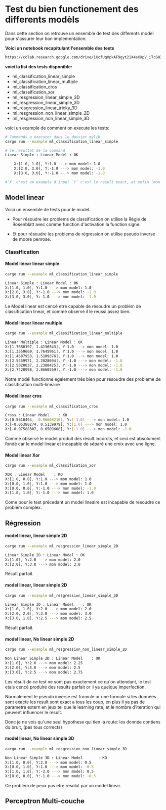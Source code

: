 # Test du bien functionement des differents modèls

Dans cette section on retrouve un ensemble de test des differents model pour s'assurer leur bon implementation.

**Voici un notebook recapitulant l'ensemble des tests** 

```bash
https://colab.research.google.com/drive/1XcfUqVpkAF9gyt21X4eXXpV_iTcGH33T
```
**voici la list des tests disponible:**

- ml_classification_linear_simple
- ml_classification_linear_multiple
- ml_classification_cros
- ml_classification_xor
- ml_resgression_linear_simple_2D
- ml_resgression_linear_simple_3D
- ml_resgression_linear_tricky_3D
- ml_resgression_non_linear_simple_2D
- ml_resgression_non_linear_simple_3D

voici un example de comment on execute les tests:

```bash
# Commands a executer dans le dossier mylib
cargo run --example ml_classification_linear_simple
```
```sh
# le resultat de la command
Linear Simple : Linear Model : OK

    X:[1.0, 1.0], Y:1.0 ---> mon model: 1.0
    X:[2.0, 3.0], Y:-1.0 ---> mon model: -1.0
    X:[3.0, 3.0], Y:-1.0 ---> mon model: -1.0

#`X` c'est un example d'input `Y` c'est le result exact, et enfin `mon model` c'est le result que le model a renvoyé
```

## Model linear

Voici un ensemble de tests pour le model.
- Pour résoudre les problems de classification on utilise la Règle de Rosenblatt avec comme function d'activation la function signe.

- Et pour résoudre les problems de régression on utilise pseudo inverse de moore penrose.

### Classification

#### Model linear linear simple

```bash
cargo run --example ml_classification_linear_simple
```
```bash
Linear Simple : Linear Model : OK
X:[1.0, 1.0], Y:1.0 ---> mon model: 1.0
X:[2.0, 3.0], Y:-1.0 ---> mon model: -1.0
X:[3.0, 3.0], Y:-1.0 ---> mon model: -1.0
```
Le Model linear est cencé etre capable de résoudre un problém de classification linear, et comme observé il le reussi assez bien. 

#### Model linear linear multiple

```bash
cargo run --example ml_classification_linear_multiple
```
```bash
Linear Multiple : Linear Model : OK
X:[1.7688197, 1.4136543], Y:1.0 ---> mon model: 1.0
X:[1.3559669, 1.7645961], Y:1.0 ---> mon model: 1.0
X:[1.4687953, 1.5109376], Y:1.0 ---> mon model: 1.0
X:[2.5459971, 2.2028604], Y:-1.0 ---> mon model: -1.0
X:[2.5020037, 2.2388425], Y:-1.0 ---> mon model: -1.0
X:[2.7420998, 2.8660269], Y:-1.0 ---> mon model: -1.0
```
Notre modél functionne également très bien pour résoudre des probleme de classification multi-lineaire 

#### Model linear cros
```bash
cargo run --example ml_classification_cros
```
```bash
Cross : Linear Model    : KO
X:[0.5618494, -0.96608216], Y:[-1.0] ---> mon model: 1.0
X:[-0.05380274, 0.5139979], Y:[1.0] ---> mon model: 1.0
X:[-0.97588307, 0.6509608], Y:[-1.0] ---> mon model: -1.0
```

Comme observé le model produit des résult incorcts, et ceci est absolument fondé car le model linear et incapable de séparé une croix avec une ligne.

#### Model linear Xor

```bash
cargo run --example ml_classification_xor
```
```bash
XOR : Linear Model    : KO
X:[1.0, 0.0], Y:1.0 ---> mon model: 1.0
X:[0.0, 1.0], Y:1.0 ---> mon model: 1.0
X:[0.0, 0.0], Y:-1.0 ---> mon model: -1.0
X:[1.0, 1.0], Y:-1.0 ---> mon model: 1.0
```
Come pour le test précedant un model lineaire est incapable de resoudre ce problém complex.

## Régression

#### model linear, linear simple 2D

```bash
cargo run --example ml_resgression_linear_simple_2D
```
```bash
Linear Simple 2D : Linear Model : OK
X:[1.0], Y:2.0 ---> mon model: 2.0
X:[2.0], Y:3.0 ---> mon model: 3.0
```
Résult parfait.




#### model linear, linear simple 2D

```bash
cargo run --example ml_resgression_linear_simple_3D
```
```bash
Linear Simple 3D : Linear Model    : OK
X:[1.0, 1.0], Y:2.0 ---> mon model: 2.0
X:[2.0, 2.0], Y:3.0 ---> mon model: 3.0
X:[3.0, 1.0], Y:2.5 ---> mon model: 2.5
```
Résult parfait.

#### model linear, No linear simple 2D

```bash
cargo run --example ml_resgression_non_linear_simple_2D
```
```bash
Non Linear Simple 2D : Linear Model    : OK
X:[1.0], Y:2.0 ---> mon model: 2.25
X:[2.0], Y:3.0 ---> mon model: 2.5
X:[3.0], Y:2.5 ---> mon model: 2.75
```

Les résult de ce test ne sont pas exactement ce qu'on attendant, le test etais cencé produire des results parfait or il ya quelque imperfection. 

Normalement le pseudo inverse est formule or une formule si les données sont exacte les result sont exact a tous les coup, en plus il ya pas de parametre extern en jeux tel que le learning rate, et le nombre d'iteration qui peuvent influencer le result.

Donc je ne vois qu'une seul hypothese qui tien la route: les donnée contiens du bruit, (pas tous corrects)

#### model linear, No linear simple 3D
```bash
cargo run --example ml_resgression_non_linear_simple_3D
```
```bash
Non Linear Simple 3D : Linear Model       : KO
X:[1.0, 0.0], Y:2.0 ---> mon model: 0.5
X:[0.0, 1.0], Y:1.0 ---> mon model: -0.5
X:[1.0, 1.0], Y:-2.0 ---> mon model: 0.5
X:[0.0, 0.0], Y:-1.0 ---> mon model: -0.5
```
Ce problem de peux pas etre resolut par un model linear.


## Perceptron Multi-couche
